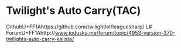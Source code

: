 Twilight's Auto Carry(TAC)
===================

GithubU+FF1Ahttps://github.com/twilightlol/leaguesharp/	
L# ForumU+FF1Ahttp://www.joduska.me/forum/topic/4953-version-370-twilights-auto-carry-kalista/
